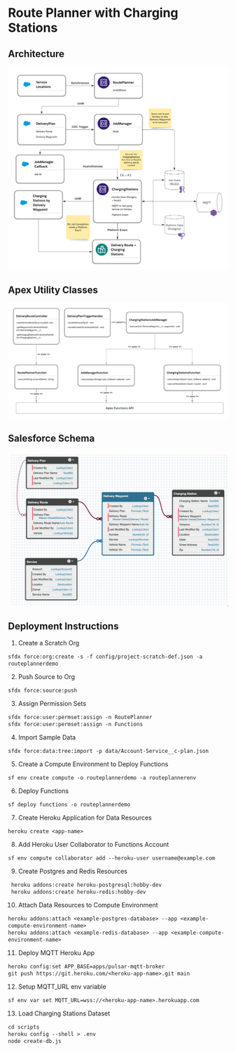 # Route Planner with Charging Stations

## Architecture

![architecture](assets/architecture.png)

## Apex Utility Classes

![apex-utility-classes](assets/apex_classes.png)

## Salesforce Schema

![salesforce-schema](assets/schema.png)

## Deployment Instructions

1. Create a Scratch Org

```
sfdx force:org:create -s -f config/project-scratch-def.json -a routeplannerdemo
```

2. Push Source to Org

```
sfdx force:source:push
```

3. Assign Permission Sets

```
sfdx force:user:permset:assign -n RoutePlanner
sfdx force:user:permset:assign -n Functions
```

4. Import Sample Data

```
sfdx force:data:tree:import -p data/Account-Service__c-plan.json
```

5. Create a Compute Environment to Deploy Functions

```
sf env create compute -o routeplannerdemo -a routeplannerenv
```

6. Deploy Functions

```
sf deploy functions -o routeplannerdemo
```

7. Create Heroku Application for Data Resources

```
heroku create <app-name>
```

8. Add Heroku User Collaborator to Functions Account

```
sf env compute collaborator add --heroku-user username@example.com
```

9. Create Postgres and Redis Resources

```
 heroku addons:create heroku-postgresql:hobby-dev
 heroku addons:create heroku-redis:hobby-dev
```

10. Attach Data Resources to Compute Environment

```
heroku addons:attach <example-postgres-database> --app <example-compute-environment-name>
heroku addons:attach <example-redis-database> --app <example-compute-environment-name>
```

11. Deploy MQTT Heroku App

```
heroku config:set APP_BASE=apps/pulsar-mqtt-broker
git push https://git.heroku.com/<heroku-app-name>.git main
```

12. Setup MQTT_URL env variable

```
sf env var set MQTT_URL=wss://<heroku-app-name>.herokuapp.com
```

13. Load Charging Stations Dataset

```
cd scripts
heroku config --shell > .env
node create-db.js
```
